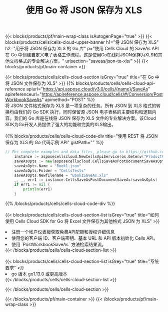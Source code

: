 ﻿---
title: 使用 Go 将 JSON 保存为 XLS
description: 利用Aspose.Cells Cloud SDK for Go将JSON格式文件保存为XLS格式文件。
---
{{< blocks/products/pf/main-wrap-class isAutogenPage="true" >}}
{{< blocks/products/cells/cells-cloud-upper-banner h1="将 JSON 保存为 XLS" h2="用于将 JSON 保存为 XLS 的 Go 库" p="使用 Cells Cloud 的 SaveAs API 在 Go 中创建自定义电子表格工作流程。这是使用Go在线将JSON保存为XLS和其他文档格式的专业解决方案。" urlsection="saveas/json-to-xls/" >}}
{{< blocks/products/pf/main-container >}}

{{< blocks/products/cells/cells-cloud-section isGrey="true" title="在 Go 中将 JSON 文件保存为 XLS" >}}
{{% blocks/products/cells/cells-cloud-api-reference apiurl="https://api.aspose.cloud/v3.0/cells/{name}/SaveAs" apireferenceurl="https://apireference.aspose.cloud/cells/#/Conversion/PostWorkbookSaveAs" apimethod="POST" %}}
<br/>
将 JSON 文件格式保存为 XLS 是一项复杂的任务。所有 JSON 到 XLS 格式的转换均由我们的 Go SDK 执行，同时保留源 JSON 电子表格的主要结构和逻辑内容。我们的 Go 库是在线将 JSON 保存为 XLS 文件的专业解决方案。该Cloud SDK为Go开发人员提供了强大的功能和完美的XLS输出。
<br/>
<br/>
{{% blocks/products/cells/cells-cloud-code-div title="使用 REST 将 JSON 保存为 XLS 的 Go 代码示例 API" gistPath="" %}}
  
```go
// For complete examples and data files, please go to https://github.com/aspose-cells-cloud/aspose-cells-cloud-go/
    instance := asposecellscloud.NewCellsApiService(os.Getenv("ProductClientId"), os.Getenv("ProductClientSecret"))
    saveAsOpts := new(asposecellscloud.CellsSaveAsPostDocumentSaveAsOpts)
    saveAsOpts.Name = "Book1.json"
    saveAsOpts.Folder = "CellsTests"
    saveAsOpts.Newfilename = "Book1SaveAs.xls"
    _, _, err1 := instance.CellsSaveAsPostDocumentSaveAs(saveAsOpts)
    if err1 != nil {
	    println(err1)
    }
```
  
{{% /blocks/products/cells/cells-cloud-code-div %}}
<br/>
<br/>
{{< blocks/products/cells/cells-cloud-section-list isGrey="true" title="如何使用 Cells Cloud SDK for Go 将 Excel 文件保存为其他格式 JSON 为 XLS" >}}
<li>注册一个帐户<a href="https://dashboard.aspose.cloud/">仪表板</a>获取免费API配额和授权详细信息</li>
<li>使用您的客户端 ID、客户端密钥、基本 URL 和 API 版本初始化 Cells API。</li>
<li>使用 `PostWorkbookSaveAs` 方法检索结果流。</li>
{{< /blocks/products/cells/cells-cloud-section-list >}}
<br/>
<br/>
{{< blocks/products/cells/cells-cloud-section-list isGrey="true" title="系统要求" >}}
<li>go 版本 go1.13.0 或更高版本</li>
{{< /blocks/products/cells/cells-cloud-section-list >}}

{{< /blocks/products/cells/cells-cloud-section >}}

{{< /blocks/products/pf/main-container >}}
{{< /blocks/products/pf/main-wrap-class >}}
